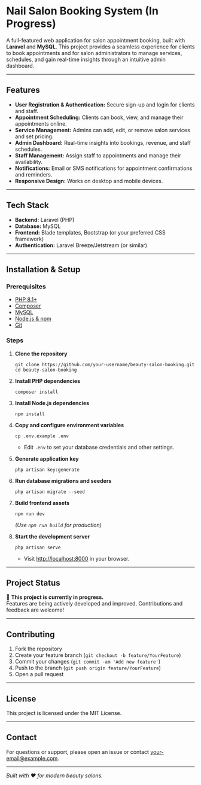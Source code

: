 # Nail Salon Booking System (In Progress)

A full-featured web application for salon appointment booking, built with **Laravel** and **MySQL**. This project provides a seamless experience for clients to book appointments and for salon administrators to manage services, schedules, and gain real-time insights through an intuitive admin dashboard.

---

## Features

- **User Registration & Authentication:** Secure sign-up and login for clients and staff.
- **Appointment Scheduling:** Clients can book, view, and manage their appointments online.
- **Service Management:** Admins can add, edit, or remove salon services and set pricing.
- **Admin Dashboard:** Real-time insights into bookings, revenue, and staff schedules.
- **Staff Management:** Assign staff to appointments and manage their availability.
- **Notifications:** Email or SMS notifications for appointment confirmations and reminders.
- **Responsive Design:** Works on desktop and mobile devices.

---

## Tech Stack

- **Backend:** Laravel (PHP)
- **Database:** MySQL
- **Frontend:** Blade templates, Bootstrap (or your preferred CSS framework)
- **Authentication:** Laravel Breeze/Jetstream (or similar)

---

## Installation & Setup

### Prerequisites

- [PHP 8.1+](https://www.php.net/)
- [Composer](https://getcomposer.org/)
- [MySQL](https://www.mysql.com/)
- [Node.js & npm](https://nodejs.org/)
- [Git](https://git-scm.com/)

### Steps

1. **Clone the repository**
   ```
   git clone https://github.com/your-username/beauty-salon-booking.git
   cd beauty-salon-booking
   ```

2. **Install PHP dependencies**
   ```
   composer install
   ```

3. **Install Node.js dependencies**
   ```
   npm install
   ```

4. **Copy and configure environment variables**
   ```
   cp .env.example .env
   ```
   - Edit `.env` to set your database credentials and other settings.

5. **Generate application key**
   ```
   php artisan key:generate
   ```

6. **Run database migrations and seeders**
   ```
   php artisan migrate --seed
   ```

7. **Build frontend assets**
   ```
   npm run dev
   ```
   *(Use `npm run build` for production)*

8. **Start the development server**
   ```
   php artisan serve
   ```
   - Visit [http://localhost:8000](http://localhost:8000) in your browser.

---

## Project Status

🚧 **This project is currently in progress.**  
Features are being actively developed and improved. Contributions and feedback are welcome!

---

## Contributing

1. Fork the repository
2. Create your feature branch (`git checkout -b feature/YourFeature`)
3. Commit your changes (`git commit -am 'Add new feature'`)
4. Push to the branch (`git push origin feature/YourFeature`)
5. Open a pull request

---

## License

This project is licensed under the MIT License.

---

## Contact

For questions or support, please open an issue or contact [your-email@example.com](mailto:your-email@example.com).

---

*Built with ❤️ for modern beauty salons.*
